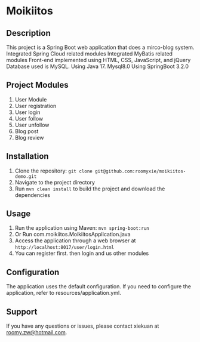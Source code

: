 # Moikiitos

## Description

This project is a Spring Boot web application that does a mirco-blog system.
Integrated Spring Cloud related modules
Integrated MyBatis related modules
Front-end implemented using HTML, CSS, JavaScript, and jQuery
Database used is MySQL.
Using Java 17. Mysql8.0
Using SpringBoot 3.2.0

## Project Modules

1. User Module
2. User registration
3. User login
4. User follow
5. User unfollow
6. Blog post
7. Blog review

## Installation

1. Clone the repository: `git clone git@github.com:roomyxie/moikiitos-demo.git`
2. Navigate to the project directory
3. Run `mvn clean install` to build the project and download the dependencies

## Usage

1. Run the application using Maven: `mvn spring-boot:run`
2. Or Run com.moikiitos.MoikiitosApplication.java
3. Access the application through a web browser at `http://localhost:8017/user/login.html`
4. You can register first. then login and us other modules

## Configuration

The application uses the default configuration. If you need to configure the application, refer to
resources/application.yml.

## Support

If you have any questions or issues, please contact xiekuan at roomy.zw@hotmail.com.